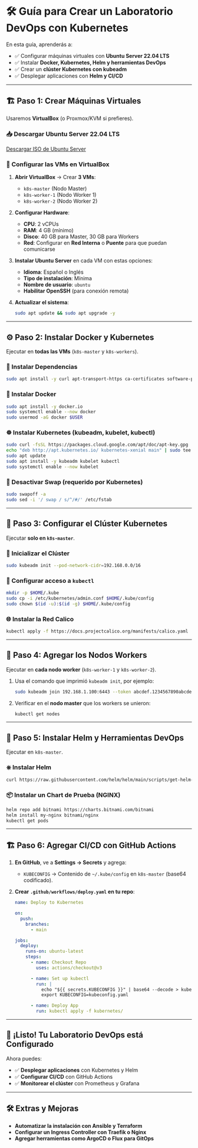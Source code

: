 # 🛠️ Guía para Crear un Laboratorio DevOps con Kubernetes

En esta guía, aprenderás a:
- ✅ Configurar máquinas virtuales con **Ubuntu Server 22.04 LTS**
- ✅ Instalar **Docker, Kubernetes, Helm y herramientas DevOps**
- ✅ Crear un **clúster Kubernetes con kubeadm**
- ✅ Desplegar aplicaciones con **Helm y CI/CD**

---

## 🏗️ Paso 1: Crear Máquinas Virtuales
Usaremos **VirtualBox** (o Proxmox/KVM si prefieres).

### 📥 Descargar Ubuntu Server 22.04 LTS
[Descargar ISO de Ubuntu Server](https://ubuntu.com/download/server)

### 📌 Configurar las VMs en VirtualBox
1. **Abrir VirtualBox** → Crear **3 VMs**:
   - `k8s-master` (Nodo Master)
   - `k8s-worker-1` (Nodo Worker 1)
   - `k8s-worker-2` (Nodo Worker 2)

2. **Configurar Hardware**:
   - **CPU**: 2 vCPUs
   - **RAM**: 4 GB (mínimo)
   - **Disco**: 40 GB para Master, 30 GB para Workers
   - **Red**: Configurar en **Red Interna** o **Puente** para que puedan comunicarse

3. **Instalar Ubuntu Server** en cada VM con estas opciones:
   - **Idioma**: Español o Inglés
   - **Tipo de instalación**: Mínima
   - **Nombre de usuario**: `ubuntu`
   - **Habilitar OpenSSH** (para conexión remota)

4. **Actualizar el sistema**:
   ```bash
   sudo apt update && sudo apt upgrade -y
   ```

---

## ⚙️ Paso 2: Instalar Docker y Kubernetes
Ejecutar en **todas las VMs** (`k8s-master` y `k8s-workers`).

### 🔹 Instalar Dependencias
```bash
sudo apt install -y curl apt-transport-https ca-certificates software-properties-common
```

### 🐳 Instalar Docker
```bash
sudo apt install -y docker.io
sudo systemctl enable --now docker
sudo usermod -aG docker $USER
```

### ☸️ Instalar Kubernetes (kubeadm, kubelet, kubectl)
```bash
sudo curl -fsSL https://packages.cloud.google.com/apt/doc/apt-key.gpg | sudo apt-key add -
echo "deb http://apt.kubernetes.io/ kubernetes-xenial main" | sudo tee /etc/apt/sources.list.d/kubernetes.list
sudo apt update
sudo apt install -y kubeadm kubelet kubectl
sudo systemctl enable --now kubelet
```

### 🔄 Desactivar Swap (requerido por Kubernetes)
```bash
sudo swapoff -a
sudo sed -i '/ swap / s/^/#/' /etc/fstab
```

---

## 🚀 Paso 3: Configurar el Clúster Kubernetes
Ejecutar **solo en `k8s-master`**.

### 🔹 Inicializar el Clúster
```bash
sudo kubeadm init --pod-network-cidr=192.168.0.0/16
```

### 📂 Configurar acceso a `kubectl`
```bash
mkdir -p $HOME/.kube
sudo cp -i /etc/kubernetes/admin.conf $HOME/.kube/config
sudo chown $(id -u):$(id -g) $HOME/.kube/config
```

### 🌐 Instalar la Red Calico
```bash
kubectl apply -f https://docs.projectcalico.org/manifests/calico.yaml
```

---

## 🔗 Paso 4: Agregar los Nodos Workers
Ejecutar en **cada nodo worker** (`k8s-worker-1` y `k8s-worker-2`).

1. Usa el comando que imprimió `kubeadm init`, por ejemplo:
   ```bash
   sudo kubeadm join 192.168.1.100:6443 --token abcdef.1234567890abcdef --discovery-token-ca-cert-hash sha256:xxxxxxxxxxxx
   ```

2. Verificar en el **nodo master** que los workers se unieron:
   ```bash
   kubectl get nodes
   ```

---

## 🎯 Paso 5: Instalar Helm y Herramientas DevOps
Ejecutar en `k8s-master`.

### ⎈ Instalar Helm
```bash
curl https://raw.githubusercontent.com/helm/helm/main/scripts/get-helm-3 | bash
```

### 📦 Instalar un Chart de Prueba (NGINX)
```bash
helm repo add bitnami https://charts.bitnami.com/bitnami
helm install my-nginx bitnami/nginx
kubectl get pods
```

---

## 🏗️ Paso 6: Agregar CI/CD con GitHub Actions

1. **En GitHub**, ve a **Settings → Secrets** y agrega:
   - `KUBECONFIG` → Contenido de `~/.kube/config` en `k8s-master` (base64 codificado).

2. **Crear `.github/workflows/deploy.yaml` en tu repo**:
   ```yaml
   name: Deploy to Kubernetes

   on:
     push:
       branches:
         - main

   jobs:
     deploy:
       runs-on: ubuntu-latest
       steps:
         - name: Checkout Repo
           uses: actions/checkout@v3

         - name: Set up kubectl
           run: |
             echo "${{ secrets.KUBECONFIG }}" | base64 --decode > kubeconfig.yaml
             export KUBECONFIG=kubeconfig.yaml

         - name: Deploy App
           run: kubectl apply -f kubernetes/
   ```

---

## 🎉 ¡Listo! Tu Laboratorio DevOps está Configurado
Ahora puedes:
- ✅ **Desplegar aplicaciones** con Kubernetes y Helm
- ✅ **Configurar CI/CD** con GitHub Actions
- ✅ **Monitorear el clúster** con Prometheus y Grafana

---

## 🛠️ Extras y Mejoras
- **Automatizar la instalación con Ansible y Terraform**
- **Configurar un Ingress Controller con Traefik o Nginx**
- **Agregar herramientas como ArgoCD o Flux para GitOps**

